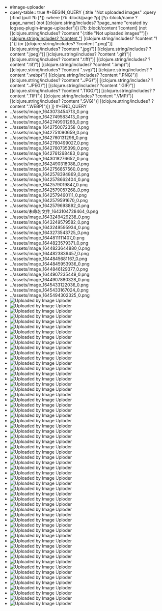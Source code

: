 - #image-uploader
- query-table:: true
  #+BEGIN_QUERY
  {:title "Not uploaded images"
    :query [:find (pull ?b [*])
          :where
          [?b :block/page ?p]
          [?p :block/name ?page_name]
          (not [(clojure.string/includes? ?page_name "created by logseq-plugin-image-uploader")])
          [?b :block/content ?content]
          (not [(clojure.string/includes? ?content "{:title \"Not uploaded images\"")])
          [(clojure.string/includes? ?content "](../assets")]
          [(clojure.string/includes? ?content "![")]
          (or [(clojure.string/includes? ?content ".png)")]
              [(clojure.string/includes? ?content ".jpg)")]
              [(clojure.string/includes? ?content ".jpeg)")]
              [(clojure.string/includes? ?content ".gif)")]
              [(clojure.string/includes? ?content ".tiff)")]
              [(clojure.string/includes? ?content ".tif)")]
              [(clojure.string/includes? ?content ".bmp)")]
              [(clojure.string/includes? ?content ".svg)")]
              [(clojure.string/includes? ?content ".webp)")]
              [(clojure.string/includes? ?content ".PNG)")]
              [(clojure.string/includes? ?content ".JPG)")]
              [(clojure.string/includes? ?content ".JPEG)")]
              [(clojure.string/includes? ?content ".GIF)")]
              [(clojure.string/includes? ?content ".TIGG)")]
              [(clojure.string/includes? ?content ".TIF)")]
              [(clojure.string/includes? ?content ".VMP)")]
              [(clojure.string/includes? ?content ".SVG)")]
              [(clojure.string/includes? ?content ".WEBP)")])
        ]}
  #+END_QUERY
- ../assets/image_1643073454713_0.png
- ../assets/image_1642749583413_0.png
- ../assets/image_1642749901268_0.png
- ../assets/image_1642750072358_0.png
- ../assets/image_1642751090659_0.png
- ../assets/image_1642760131296_0.png
- ../assets/image_1642760499027_0.png
- ../assets/image_1642760735399_0.png
- ../assets/image_1642761268483_0.png
- ../assets/image_1643018276652_0.png
- ../assets/image_1642490318088_0.png
- ../assets/image_1642756857560_0.png
- ../assets/image_1642578394869_0.png
- ../assets/image_1642578662404_0.png
- ../assets/image_1642579019847_0.png
- ../assets/image_1642579057268_0.png
- ../assets/image_1642579460111_0.png
- ../assets/image_1642579591670_0.png
- ../assets/image_1642579693892_0.png
- ../assets/未命名文件_1643104728464_0.png
- ../assets/image_1643249429238_0.png
- ../assets/image_1643249579582_0.png
- ../assets/image_1643249595934_0.png
- ../assets/image_1643273543725_0.png
- ../assets/image_1644811111407_0.png
- ../assets/image_1644823579371_0.png
- ../assets/image_1644823644880_0.png
- ../assets/image_1644823836457_0.png
- ../assets/image_1644845681167_0.png
- ../assets/image_1644845953936_0.png
- ../assets/image_1644846129377_0.png
- ../assets/image_1644907235449_0.png
- ../assets/image_1644907880328_0.png
- ../assets/image_1645433122036_0.png
- ../assets/image_1645433167024_0.png
- ../assets/image_1645494302325_0.png
- ![Uploaded by Image Uploder](../assets/image_1645499431131_0.png)
- ![Uploaded by Image Uploder](../assets/image_1645499594972_0.png)
- ![Uploaded by Image Uploder](../assets/image_1645585049298_0.png)
- ![Uploaded by Image Uploder](../assets/image_1645585423361_0.png)
- ![Uploaded by Image Uploder](../assets/image_1645586716201_0.png)
- ![Uploaded by Image Uploder](../assets/image_1645667220783_0.png)
- ![Uploaded by Image Uploder](../assets/6a415ae00839bdef7cb5b31243f144c_1645683960137_0.png)
- ![Uploaded by Image Uploder](../assets/image_1645875943356_0.png)
- ![Uploaded by Image Uploder](../assets/image_1645876390097_0.png)
- ![Uploaded by Image Uploder](../assets/image_1646878081232_0.png)
- ![Uploaded by Image Uploder](../assets/image_1646878110223_0.png)
- ![Uploaded by Image Uploder](../assets/image_1646878222000_0.png)
- ![Uploaded by Image Uploder](../assets/image_1646878292809_0.png)
- ![Uploaded by Image Uploder](../assets/image_1646878397416_0.png)
- ![Uploaded by Image Uploder](../assets/image_1646878445459_0.png)
- ![Uploaded by Image Uploder](../assets/image_1646878532345_0.png)
- ![Uploaded by Image Uploder](../assets/image_1646878791603_0.png)
- ![Uploaded by Image Uploder](../assets/image_1646878813316_0.png)
- ![Uploaded by Image Uploder](../assets/image_1646878847458_0.png)
- ![Uploaded by Image Uploder](../assets/image_1646878956337_0.png)
- ![Uploaded by Image Uploder](../assets/image_1646889988551_0.png)
- ![Uploaded by Image Uploder](../assets/image_1646985283147_0.png)
- ![Uploaded by Image Uploder](../assets/image_1646987347498_0.png)
- ![Uploaded by Image Uploder](../assets/image_1646987446342_0.png)
- ![Uploaded by Image Uploder](../assets/image_1647443228331_0.png)
- ![Uploaded by Image Uploder](../assets/image_1647445694515_0.png)
- ![Uploaded by Image Uploder](../assets/image_1648085726571_0.png)
- ![Uploaded by Image Uploder](../assets/image_1648085740992_0.png)
- ![Uploaded by Image Uploder](../assets/image_1648085763225_0.png)
- ![Uploaded by Image Uploder](../assets/image_1648085784343_0.png)
- ![Uploaded by Image Uploder](../assets/image_1648085919993_0.png)
- ![Uploaded by Image Uploder](../assets/image_1648085937782_0.png)
- ![Uploaded by Image Uploder](../assets/image_1648085954790_0.png)
- ![Uploaded by Image Uploder](../assets/image_1648085970104_0.png)
- ![Uploaded by Image Uploder](../assets/image_1648085995728_0.png)
- ![Uploaded by Image Uploder](../assets/image_1648086018648_0.png)
- ![Uploaded by Image Uploder](../assets/image_1648086044109_0.png)
- ![Uploaded by Image Uploder](../assets/image_1648086073181_0.png)
- ![Uploaded by Image Uploder](../assets/image_1648086351180_0.png)
- ![Uploaded by Image Uploder](../assets/image_1648086399872_0.png)
- ![Uploaded by Image Uploder](../assets/image_1648086464924_0.png)
- ![Uploaded by Image Uploder](../assets/image_1648086484918_0.png)
- ![Uploaded by Image Uploder](../assets/image_1648086523179_0.png)
- ![Uploaded by Image Uploder](../assets/image_1648086542046_0.png)
- ![Uploaded by Image Uploder](../assets/image_1648086609450_0.png)
- ![Uploaded by Image Uploder](../assets/image_1648086843944_0.png)
- ![Uploaded by Image Uploder](../assets/image_1648086990467_0.png)
- ![Uploaded by Image Uploder](../assets/image_1648087016795_0.png)
- ![Uploaded by Image Uploder](../assets/image_1648087189605_0.png)
- ![Uploaded by Image Uploder](../assets/image_1648087433569_0.png)
- ![Uploaded by Image Uploder](../assets/image_1648087571105_0.png)
- ![Uploaded by Image Uploder](../assets/image_1648087653152_0.png)
- ![Uploaded by Image Uploder](../assets/image_1648087725990_0.png)
- ![Uploaded by Image Uploder](../assets/image_1648694197815_0.png)
- ![Uploaded by Image Uploder](../assets/image_1648697103570_0.png)
- ![Uploaded by Image Uploder](../assets/image_1648709533565_0.png)
- ![Uploaded by Image Uploder](../assets/image_1651887697882_0.png)
- ![Uploaded by Image Uploder](../assets/未命名文件_1652346038101_0.svg)
- ![Uploaded by Image Uploder](../assets/未命名文件_1652346068291_0.png)